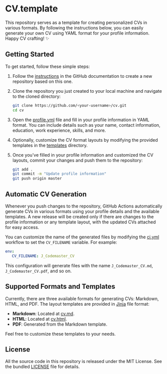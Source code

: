 # CV.template

This repository serves as a template for creating personalized CVs in various formats. By following the instructions 
below, you can easily generate your own CV using YAML format for your profile information. Happy CV crafting! ✨


## Getting Started

To get started, follow these simple steps:

 1. Follow the [instructions](https://docs.github.com/en/repositories/creating-and-managing-repositories/creating-a-repository-from-a-template) 
    in the GitHub documentation to create a new repository based on this one.

 2. Clone the repository you just created to your local machine and navigate to the cloned directory:

    ```bash
    git clone https://github.com/<your-username>/cv.git
    cd cv
    ```

 3. Open the [profile.yml](profile.yml) file and fill in your profile information in YAML format. 
    You can include details such as your name, contact information, education, work experience, skills, and more.

 4. Optionally, customize the CV format layouts by modifying the provided templates 
    in the [templates](templates) directory. 

 5. Once you've filled in your profile information and customized the CV layouts, commit your changes 
    and push them to the repository:
    
    ```bash
    git add .
    git commit -m "Update profile information"
    git push origin master
    ```


## Automatic CV Generation

Whenever you push changes to the repository, GitHub Actions automatically generate CVs in various formats 
using your profile details and the available templates. A new release will be created only if there are changes 
to the profile information or any template layout, with the updated CVs attached for easy access.

You can customize the name of the generated files by modifying the [ci.yml](.github/workflows/ci.yml) workflow 
to set the `CV_FILENAME` variable. For example:

```yaml
env:
   CV_FILENAME: J_Codemaster_CV
```

This configuration will generate files with the name `J_Codemaster_CV.md`, `J_Codemaster_CV.pdf`, and so on.


## Supported Formats and Templates

Currently, there are three available formats for generating CVs: Markdown, HTML, and PDF.
The layout templates are provided in [Jinja](https://jinja.palletsprojects.com/en/3.1.x/) file format:

 * **Markdown**: Located at [cv.md](templates/cv.md).
 * **HTML**: Located at [cv.html](templates/cv.html).
 * **PDF**: Generated from the Markdown template.

Feel free to customize these templates to your needs.


## License

All the source code in this repository is released under the MIT License. See the bundled [LICENSE](LICENSE) file for details.


